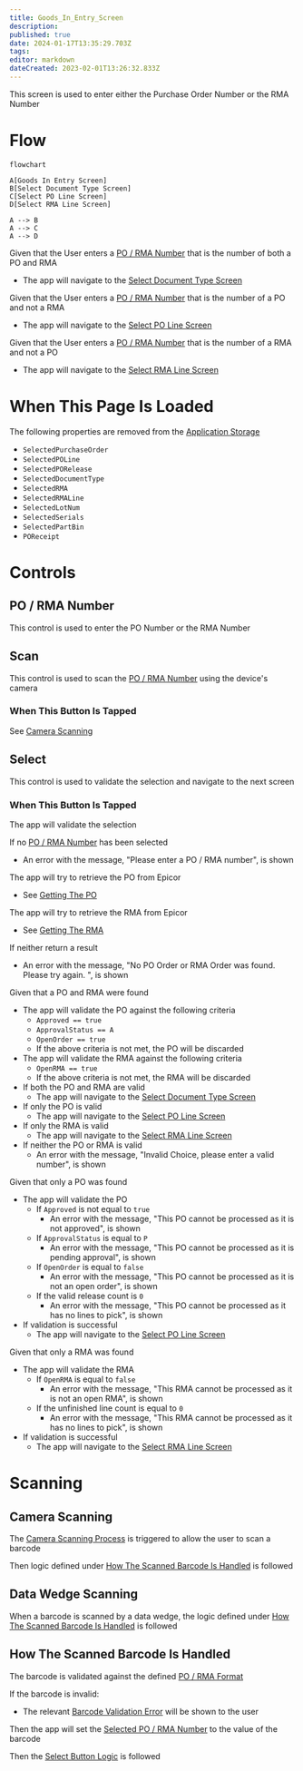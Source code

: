 ```yaml
---
title: Goods_In_Entry_Screen
description: 
published: true
date: 2024-01-17T13:35:29.703Z
tags: 
editor: markdown
dateCreated: 2023-02-01T13:26:32.833Z
---
```


This screen is used to enter either the Purchase Order Number or the RMA Number

# Flow
```mermaid
flowchart

A[Goods In Entry Screen]
B[Select Document Type Screen]
C[Select PO Line Screen]
D[Select RMA Line Screen]

A --> B
A --> C
A --> D
```
Given that the User enters a [PO / RMA Number](#po--rma-number) that is the number of both a PO and RMA
- The app will navigate to the [Select Document Type Screen](./Select_Document_Type_Screen.md)

Given that the User enters a [PO / RMA Number](#po--rma-number) that is the number of a PO and not a RMA
- The app will navigate to the [Select PO Line Screen](./Select_PO_Line_Screen.md)

Given that the User enters a [PO / RMA Number](#po--rma-number) that is the number of a RMA and not a PO
- The app will navigate to the [Select RMA Line Screen](./Select_RMA_Line_Screen.md)

# When This Page Is Loaded
The following properties are removed from the [Application Storage](../../../Application_Storage.md)
- `SelectedPurchaseOrder`
- `SelectedPOLine`
- `SelectedPORelease`
- `SelectedDocumentType`
- `SelectedRMA`
- `SelectedRMALine`
- `SelectedLotNum`
- `SelectedSerials`
- `SelectedPartBin`
- `POReceipt`

# Controls
## PO / RMA Number
This control is used to enter the PO Number or the RMA Number

## Scan
This control is used to scan the [PO / RMA Number](#po--rma-number) using the device's camera

### When This Button Is Tapped
See [Camera Scanning](#camera-scanning)

## Select
This control is used to validate the selection and navigate to the next screen

### When This Button Is Tapped
The app will validate the selection

If no [PO / RMA Number](#po--rma-number) has been selected
- An error with the message, "Please enter a PO / RMA number", is shown

The app will try to retrieve the PO from Epicor
- See [Getting The PO](../Epicor_Processes.md#getting-the-po)

The app will try to retrieve the RMA from Epicor
- See [Getting The RMA](../Epicor_Processes.md#getting-the-rma)

If neither return a result
- An error with the message, "No PO Order or RMA Order was found. Please try again. ", is shown

Given that a PO and RMA were found
- The app will validate the PO against the following criteria
	- `Approved == true`
	- `ApprovalStatus == A`
	- `OpenOrder == true`
	- If the above criteria is not met, the PO will be discarded
- The app will validate the RMA against the following criteria
	- `OpenRMA == true`
	- If the above criteria is not met, the RMA will be discarded
- If both the PO and RMA are valid
	- The app will navigate to the [Select Document Type Screen](./Select_Document_Type_Screen.md)
- If only the PO is valid
	- The app will navigate to the [Select PO Line Screen](./Select_PO_Line_Screen.md)
- If only the RMA is valid
	- The app will navigate to the [Select RMA Line Screen](./Select_RMA_Line_Screen.md)
- If neither the PO or RMA is valid
	- An error with the message, "Invalid Choice, please enter a valid number", is shown

Given that only a PO was found
- The app will validate the PO
	- If `Approved` is not equal to `true`
		- An error with the message, "This PO cannot be processed as it is not approved", is shown
	- If `ApprovalStatus` is equal to `P`
		- An error with the message, "This PO cannot be processed as it is pending approval", is shown
	- If `OpenOrder` is equal to `false`
		- An error with the message, "This PO cannot be processed as it is not an open order", is shown
	- If the valid release count is `0`
		- An error with the message, "This PO cannot be processed as it has no lines to pick", is shown
- If validation is successful
	- The app will navigate to the [Select PO Line Screen](./Select_PO_Line_Screen.md)

Given that only a RMA was found
- The app will validate the RMA
	- If `OpenRMA` is equal to `false`
		- An error with the message, "This RMA cannot be processed as it is not an open RMA", is shown
	- If the unfinished line count is equal to `0`
		- An error with the message, "This RMA cannot be processed as it has no lines to pick", is shown
- If validation is successful
	- The app will navigate to the [Select RMA Line Screen](./Select_RMA_Line_Screen.md)

# Scanning
## Camera Scanning
The [Camera Scanning Process](../../../Scanning.md#camera-scanning) is triggered to allow the user to scan a barcode

Then logic defined under [How The Scanned Barcode Is Handled](#how-the-scanned-barcode-is-handled) is followed

## Data Wedge Scanning
When a barcode is scanned by a data wedge, the logic defined under [How The Scanned Barcode Is Handled](#how-the-scanned-barcode-is-handled) is followed

## How The Scanned Barcode Is Handled
The barcode is validated against the defined [PO / RMA Format](#po--rma-number)

If the barcode is invalid:
- The relevant [Barcode Validation Error](../../../Scanning.md#barcode-validation-errors) will be shown to the user

Then the app will set the [Selected PO / RMA Number](#po--rma-number) to the value of the barcode

Then the [Select Button Logic](#when-this-button-is-tapped-1) is followed